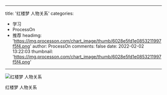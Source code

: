 
---
title: '红楼梦 人物关系'
categories: 
 - 学习
 - ProcessOn
 - 推荐
headimg: 'https://img.processon.com/chart_image/thumb/6028e5fd1e0853211997f5f4.png'
author: ProcessOn
comments: false
date: 2022-02-02 13:22:03
thumbnail: 'https://img.processon.com/chart_image/thumb/6028e5fd1e0853211997f5f4.png'
---

<div>   
<img class="thumb" alt="红楼梦 人物关系" src="https://img.processon.com/chart_image/thumb/6028e5fd1e0853211997f5f4.png" referrerpolicy="no-referrer">
<p>红楼梦 人物关系</p>  
</div>
            